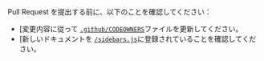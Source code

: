 Pull Request を提出する前に、以下のことを確認してください：

- \[変更内容に従って [`.github/CODEOWNERS`](https://github.com/dfinity/portal/blob/master/.github/CODEOWNERS)ファイルを更新してください。
- \[新しいドキュメントを [`/sidebars.js`](https://github.com/dfinity/portal/blob/master/sidebars.js)に登録されていることを確認してください。

<!---
Thank you for your contribution to the IC Developer Portal.
Before submitting your Pull Request, please make sure that:

- [ ] You have updated the [`.github/CODEOWNERS`](https://github.com/dfinity/portal/blob/master/.github/CODEOWNERS) file according to your changes.
- [ ] You have registered new documents to [`/sidebars.js`](https://github.com/dfinity/portal/blob/master/sidebars.js) if any.

-->
